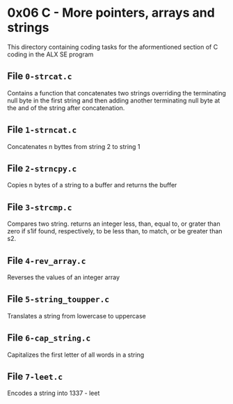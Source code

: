 # 0x06 C - More pointers, arrays and strings
This directory containing coding tasks for the aformentioned section of C coding in the ALX SE program

## File `0-strcat.c`
Contains a function that concatenates two strings overriding the terminating null byte in the first string and then adding another terminating null byte at the and of the string after concatenation.

## File `1-strncat.c`
Concatenates n byttes from string 2 to string 1

## File `2-strncpy.c`
Copies n bytes of a string to a buffer and returns the buffer

## File `3-strcmp.c`
Compares two string. returns an integer less, than, equal to, or grater than zero if s1if found, respectively, to be less than, to match, or be greater than s2.

## File `4-rev_array.c`
Reverses the values of an integer array

## File `5-string_toupper.c`
Translates a string from lowercase to uppercase

## File `6-cap_string.c`
Capitalizes the first letter of all words in a string

## File `7-leet.c`
Encodes a string into 1337 - leet
